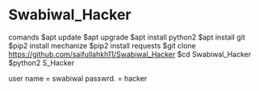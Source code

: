 # Swabiwal_Hacker
comands
$apt update
$apt upgrade
$apt install python2 
$apt install git
$pip2 install mechanize
$pip2 install requests
$git clone https://github.com/saifullahkh11/Swabiwal_Hacker
$cd Swabiwal_Hacker
$python2 S_Hacker

user name = swabiwal
passwrd.  = hacker
